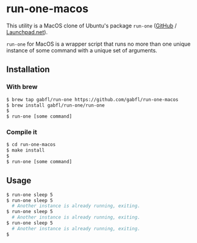 # run-one-macos

This utility is a MacOS clone of Ubuntu's package `run-one` ([GitHub](https://github.com/dustinkirkland/run-one) / [Launchpad.net](https://launchpad.net/run-one)).

`run-one` for MacOS is a wrapper script that runs no more than one unique  instance  of  some  command with a unique set of arguments.

## Installation

### With brew

```bash
$ brew tap gabfl/run-one https://github.com/gabfl/run-one-macos
$ brew install gabfl/run-one/run-one
$ 
$ run-one [some command]
```

### Compile it

```bash
$ cd run-one-macos
$ make install
$ 
$ run-one [some command]
```

## Usage

```bash
$ run-one sleep 5
$ run-one sleep 5
  # Another instance is already running, exiting.
$ run-one sleep 5
  # Another instance is already running, exiting.
$ run-one sleep 5
  # Another instance is already running, exiting.
$ 
```

